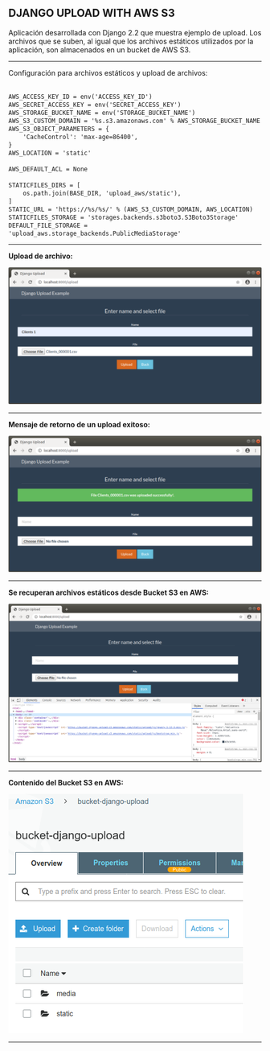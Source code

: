 DJANGO UPLOAD WITH AWS S3
---------------------------------------------------------------------------------------------------------------------------

Aplicación desarrollada con Django 2.2 que muestra ejemplo de upload.
Los archivos que se suben, al igual que los archivos estáticos utilizados por la aplicación,
son almacenados en un bucket de AWS S3.

---------------------------------------------------------------------------------------------------------------------------

Configuración para archivos estáticos y upload de archivos:

```

AWS_ACCESS_KEY_ID = env('ACCESS_KEY_ID')
AWS_SECRET_ACCESS_KEY = env('SECRET_ACCESS_KEY')
AWS_STORAGE_BUCKET_NAME = env('STORAGE_BUCKET_NAME')
AWS_S3_CUSTOM_DOMAIN = '%s.s3.amazonaws.com' % AWS_STORAGE_BUCKET_NAME
AWS_S3_OBJECT_PARAMETERS = {
    'CacheControl': 'max-age=86400',
}
AWS_LOCATION = 'static'

AWS_DEFAULT_ACL = None

STATICFILES_DIRS = [
    os.path.join(BASE_DIR, 'upload_aws/static'),
]
STATIC_URL = 'https://%s/%s/' % (AWS_S3_CUSTOM_DOMAIN, AWS_LOCATION)
STATICFILES_STORAGE = 'storages.backends.s3boto3.S3Boto3Storage'
DEFAULT_FILE_STORAGE = 'upload_aws.storage_backends.PublicMediaStorage'

```

---------------------------------------------------------------------------------------------------------------------------

**Upload de archivo:**

![Screenshot Upload](screenshots/upload-file.png)

---------------------------------------------------------------------------------------------------------------------------

**Mensaje de retorno de un upload exitoso:**

![Screenshot Success](screenshots/successful-upload.png)

---------------------------------------------------------------------------------------------------------------------------


**Se recuperan archivos estáticos desde Bucket S3 en AWS:**

![Screenshot StaticFiles](screenshots/static-files-from-aws-bucket.png)

---------------------------------------------------------------------------------------------------------------------------

**Contenido del Bucket S3 en AWS:**

![Screenshot BucketContent](screenshots/aws-bucket-content.png)

---------------------------------------------------------------------------------------------------------------------------
